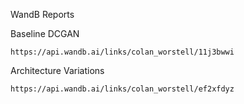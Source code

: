 WandB Reports

Baseline DCGAN

    https://api.wandb.ai/links/colan_worstell/11j3bwwi



Architecture Variations

    https://api.wandb.ai/links/colan_worstell/ef2xfdyz